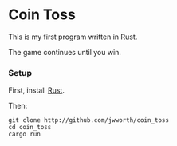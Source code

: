 # Coin Toss

This is my first program written in Rust.

The game continues until you win.

### Setup

First, install [Rust](https://www.rust-lang.org/).

Then:

```
git clone http://github.com/jwworth/coin_toss
cd coin_toss
cargo run
```
